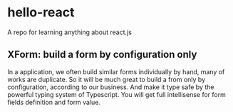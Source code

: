 # hello-react
A repo for learning anything about react.js


## XForm: build a form by configuration only
In a application, we often build similar forms individually by hand, many of works are duplicate.
So it will be much great to build a from only by configuration, according to our business.
And make it type safe by the powerful typing system of Typescript. You will get full intellisense for
form fields definition and form value.